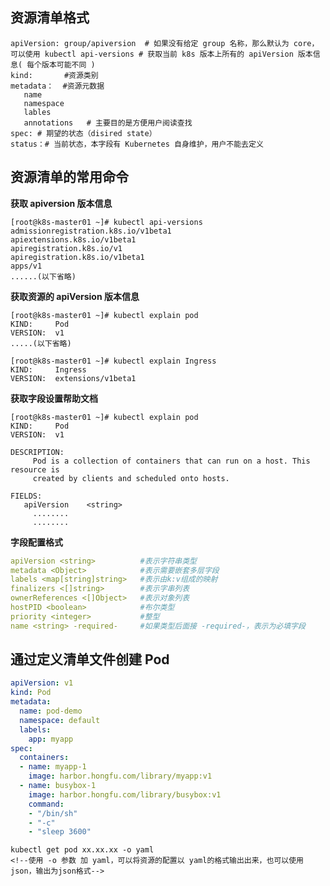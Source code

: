 ## 资源清单格式

```yam
apiVersion: group/apiversion  # 如果没有给定 group 名称，那么默认为 core，可以使用 kubectl api-versions # 获取当前 k8s 版本上所有的 apiVersion 版本信息( 每个版本可能不同 )
kind:       #资源类别
metadata：  #资源元数据
   name
   namespace
   lables
   annotations   # 主要目的是方便用户阅读查找
spec: # 期望的状态（disired state）
status：# 当前状态，本字段有 Kubernetes 自身维护，用户不能去定义
```

<!--配置清单主要有五个一级字段，其中status用户不能定义，有k8s自身维护-->



## 资源清单的常用命令

**获取 apiversion 版本信息**

```shell
[root@k8s-master01 ~]# kubectl api-versions 
admissionregistration.k8s.io/v1beta1
apiextensions.k8s.io/v1beta1
apiregistration.k8s.io/v1
apiregistration.k8s.io/v1beta1
apps/v1
......(以下省略)
```



**获取资源的 apiVersion 版本信息**

```shel
[root@k8s-master01 ~]# kubectl explain pod
KIND:     Pod
VERSION:  v1
.....(以下省略)

[root@k8s-master01 ~]# kubectl explain Ingress
KIND:     Ingress
VERSION:  extensions/v1beta1
```



**获取字段设置帮助文档**

```shell
[root@k8s-master01 ~]# kubectl explain pod
KIND:     Pod
VERSION:  v1

DESCRIPTION:
     Pod is a collection of containers that can run on a host. This resource is
     created by clients and scheduled onto hosts.

FIELDS:
   apiVersion    <string>
     ........
     ........
```

**字段配置格式**

```yaml
apiVersion <string>          #表示字符串类型
metadata <Object>            #表示需要嵌套多层字段
labels <map[string]string>   #表示由k:v组成的映射
finalizers <[]string>        #表示字串列表
ownerReferences <[]Object>   #表示对象列表
hostPID <boolean>            #布尔类型
priority <integer>           #整型
name <string> -required-     #如果类型后面接 -required-，表示为必填字段
```



## 通过定义清单文件创建 Pod

```yaml
apiVersion: v1
kind: Pod
metadata:
  name: pod-demo
  namespace: default
  labels:
    app: myapp
spec:
  containers:
  - name: myapp-1
    image: harbor.hongfu.com/library/myapp:v1
  - name: busybox-1
    image: harbor.hongfu.com/library/busybox:v1
    command:
    - "/bin/sh"
    - "-c"
    - "sleep 3600"
```

```she
kubectl get pod xx.xx.xx -o yaml  
<!--使用 -o 参数 加 yaml，可以将资源的配置以 yaml的格式输出出来，也可以使用json，输出为json格式--> 
```

<!--资源被创建的流程：Kubectl（Yaml） >>> KubeapiServer（Json）-->

